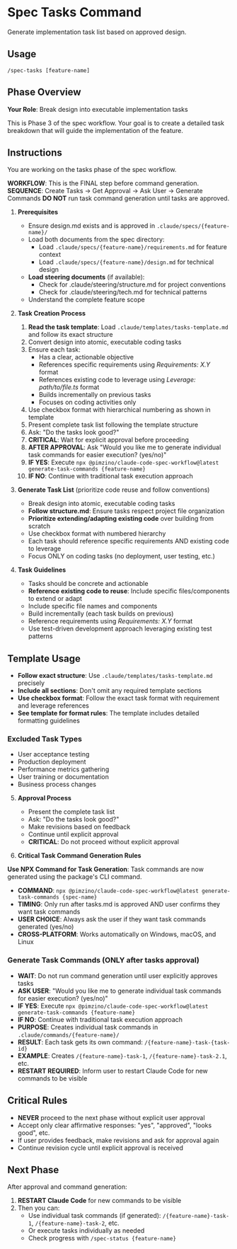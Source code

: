 # Spec Tasks Command

Generate implementation task list based on approved design.

## Usage
```
/spec-tasks [feature-name]
```

## Phase Overview
**Your Role**: Break design into executable implementation tasks

This is Phase 3 of the spec workflow. Your goal is to create a detailed task breakdown that will guide the implementation of the feature.

## Instructions
You are working on the tasks phase of the spec workflow.

**WORKFLOW**: This is the FINAL step before command generation.
**SEQUENCE**: Create Tasks → Get Approval → Ask User → Generate Commands
**DO NOT** run task command generation until tasks are approved.

1. **Prerequisites**
   - Ensure design.md exists and is approved in `.claude/specs/{feature-name}/`
   - Load both documents from the spec directory:
     - Load `.claude/specs/{feature-name}/requirements.md` for feature context
     - Load `.claude/specs/{feature-name}/design.md` for technical design
   - **Load steering documents** (if available):
     - Check for .claude/steering/structure.md for project conventions
     - Check for .claude/steering/tech.md for technical patterns
   - Understand the complete feature scope

2. **Task Creation Process**
   1. **Read the task template**: Load `.claude/templates/tasks-template.md` and follow its exact structure
   2. Convert design into atomic, executable coding tasks
   3. Ensure each task:
      - Has a clear, actionable objective
      - References specific requirements using _Requirements: X.Y_ format
      - References existing code to leverage using _Leverage: path/to/file.ts_ format
      - Builds incrementally on previous tasks
      - Focuses on coding activities only
   4. Use checkbox format with hierarchical numbering as shown in template
   5. Present complete task list following the template structure
   6. Ask: "Do the tasks look good?"
   7. **CRITICAL**: Wait for explicit approval before proceeding
   8. **AFTER APPROVAL**: Ask "Would you like me to generate individual task commands for easier execution? (yes/no)"
   9. **IF YES**: Execute `npx @pimzino/claude-code-spec-workflow@latest generate-task-commands {feature-name}`
   10. **IF NO**: Continue with traditional task execution approach

3. **Generate Task List** (prioritize code reuse and follow conventions)
   - Break design into atomic, executable coding tasks
   - **Follow structure.md**: Ensure tasks respect project file organization
   - **Prioritize extending/adapting existing code** over building from scratch
   - Use checkbox format with numbered hierarchy
   - Each task should reference specific requirements AND existing code to leverage
   - Focus ONLY on coding tasks (no deployment, user testing, etc.)

4. **Task Guidelines**
   - Tasks should be concrete and actionable
   - **Reference existing code to reuse**: Include specific files/components to extend or adapt
   - Include specific file names and components
   - Build incrementally (each task builds on previous)
   - Reference requirements using _Requirements: X.Y_ format
   - Use test-driven development approach leveraging existing test patterns

## Template Usage
- **Follow exact structure**: Use `.claude/templates/tasks-template.md` precisely
- **Include all sections**: Don't omit any required template sections
- **Use checkbox format**: Follow the exact task format with requirement and leverage references
- **See template for format rules**: The template includes detailed formatting guidelines

### Excluded Task Types
- User acceptance testing
- Production deployment
- Performance metrics gathering
- User training or documentation
- Business process changes

5. **Approval Process**
   - Present the complete task list
   - Ask: "Do the tasks look good?"
   - Make revisions based on feedback
   - Continue until explicit approval
   - **CRITICAL**: Do not proceed without explicit approval

6. **Critical Task Command Generation Rules**

**Use NPX Command for Task Generation**: Task commands are now generated using the package's CLI command.
- **COMMAND**: `npx @pimzino/claude-code-spec-workflow@latest generate-task-commands {spec-name}`
- **TIMING**: Only run after tasks.md is approved AND user confirms they want task commands
- **USER CHOICE**: Always ask the user if they want task commands generated (yes/no)
- **CROSS-PLATFORM**: Works automatically on Windows, macOS, and Linux

### Generate Task Commands (ONLY after tasks approval)
- **WAIT**: Do not run command generation until user explicitly approves tasks
- **ASK USER**: "Would you like me to generate individual task commands for easier execution? (yes/no)"
- **IF YES**: Execute `npx @pimzino/claude-code-spec-workflow@latest generate-task-commands {feature-name}`
- **IF NO**: Continue with traditional task execution approach
- **PURPOSE**: Creates individual task commands in `.claude/commands/{feature-name}/`
- **RESULT**: Each task gets its own command: `/{feature-name}-task-{task-id}`
- **EXAMPLE**: Creates `/{feature-name}-task-1`, `/{feature-name}-task-2.1`, etc.
- **RESTART REQUIRED**: Inform user to restart Claude Code for new commands to be visible


## Critical Rules
- **NEVER** proceed to the next phase without explicit user approval
- Accept only clear affirmative responses: "yes", "approved", "looks good", etc.
- If user provides feedback, make revisions and ask for approval again
- Continue revision cycle until explicit approval is received

## Next Phase
After approval and command generation:
1. **RESTART Claude Code** for new commands to be visible
2. Then you can:
   - Use individual task commands (if generated): `/{feature-name}-task-1`, `/{feature-name}-task-2`, etc.
   - Or execute tasks individually as needed
   - Check progress with `/spec-status {feature-name}`
